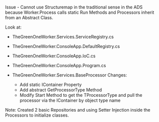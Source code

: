 Issue - Cannot use Structuremap in the traditional sense in the ADS because Worker.Process calls static Run Methods and Processors inherit from an Abstract Class.

Look at:

* TheGreenOneWorker.Services.ServiceRegistry.cs

* TheGreenOneWorker.ConsoleApp.DefaultRegistry.cs

* TheGreenOneWorker.ConsoleApp.IoC.cs

* TheGreenOneWorker.ConsoleApp.Program.cs

* TheGreenOneWorker.Services.BaseProcessor Changes:
	* Add static IContainer Property
	* Add abstract GetProcessorType Method
	* Modify Start Method to get the TProcessorType and pull the processor via the IContainer by object type name
	
	
Note: Created 2 basic Repositories and using Setter Injection inside the Processors to initialize classes.